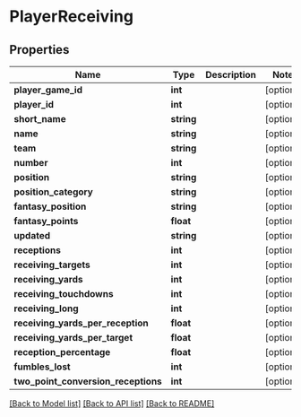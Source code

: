 # PlayerReceiving

## Properties
Name | Type | Description | Notes
------------ | ------------- | ------------- | -------------
**player_game_id** | **int** |  | [optional] 
**player_id** | **int** |  | [optional] 
**short_name** | **string** |  | [optional] 
**name** | **string** |  | [optional] 
**team** | **string** |  | [optional] 
**number** | **int** |  | [optional] 
**position** | **string** |  | [optional] 
**position_category** | **string** |  | [optional] 
**fantasy_position** | **string** |  | [optional] 
**fantasy_points** | **float** |  | [optional] 
**updated** | **string** |  | [optional] 
**receptions** | **int** |  | [optional] 
**receiving_targets** | **int** |  | [optional] 
**receiving_yards** | **int** |  | [optional] 
**receiving_touchdowns** | **int** |  | [optional] 
**receiving_long** | **int** |  | [optional] 
**receiving_yards_per_reception** | **float** |  | [optional] 
**receiving_yards_per_target** | **float** |  | [optional] 
**reception_percentage** | **float** |  | [optional] 
**fumbles_lost** | **int** |  | [optional] 
**two_point_conversion_receptions** | **int** |  | [optional] 

[[Back to Model list]](../README.md#documentation-for-models) [[Back to API list]](../README.md#documentation-for-api-endpoints) [[Back to README]](../README.md)


